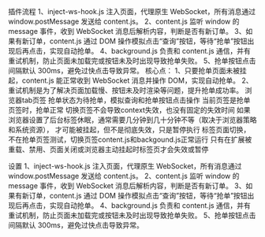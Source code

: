 插件流程
1、inject-ws-hook.js 注入页面，代理原生 WebSocket，所有消息通过 window.postMessage 发送给 content.js。
2、content.js 监听 window 的 message 事件，收到 WebSocket 消息后解析内容，判断是否有新订单。
3、如果有新订单，content.js 通过 DOM 操作模拟点击“查询”按钮，等待“抢单”按钮出现后再点击，实现自动抢单。
4、background.js 负责和 content.js 通信，并有重试机制，防止页面未加载完或按钮未及时出现导致抢单失败。
5、抢单按钮点击间隔默认 300ms，避免过快点击导致异常。
核心点：
1、只要抢单页面未被挂起，content.js 能正常收到 WebSocket 消息并操作 DOM，实现自动抢单。
2、重试机制是为了解决页面加载慢、按钮未及时渲染等问题，提升抢单成功率。
浏览器tab页签
抢单状态为待抢单，模拟查询和抢单按钮点击操作
当前页签是抢单页签时，抢单正常
切换页签不会导致context失效，也没有固定的失效时间
如果浏览器设置了后台标签休眠，通常需要几分钟到几十分钟不等（取决于浏览器策略和系统资源），
才可能被挂起，但不是彻底失效，只是暂停执行
标签页面切换，不在抢单页签测试，切换页签content.js和backgound.js正常运行
只有在扩展被重载、禁用、页面关闭或浏览器主动挂起时标签页才会失效或暂停

设置
1、inject-ws-hook.js 注入页面，代理原生 WebSocket，所有消息通过 window.postMessage 发送给 content.js。
2、content.js 监听 window 的 message 事件，收到 WebSocket 消息后解析内容，判断是否有新订单。
3、如果有新订单，content.js 通过 DOM 操作模拟点击“查询”按钮，等待“抢单”按钮出现后再点击，实现自动抢单。
4、background.js 负责和 content.js 通信，并有重试机制，防止页面未加载完或按钮未及时出现导致抢单失败。
5、抢单按钮点击间隔默认 300ms，避免过快点击导致异常。
